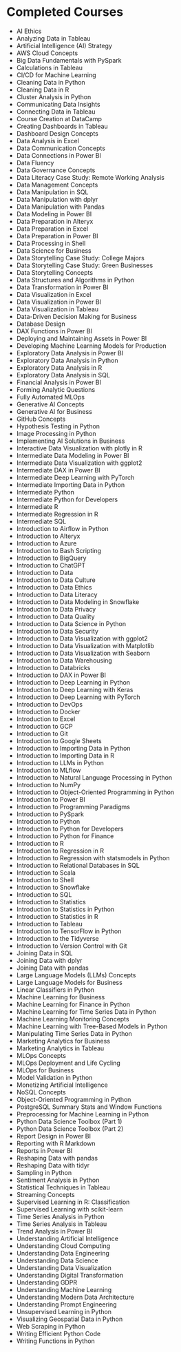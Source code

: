 
# Completed Courses

- AI Ethics
- Analyzing Data in Tableau
- Artificial Intelligence (AI) Strategy
- AWS Cloud Concepts
- Big Data Fundamentals with PySpark
- Calculations in Tableau
- CI/CD for Machine Learning
- Cleaning Data in Python
- Cleaning Data in R
- Cluster Analysis in Python
- Communicating Data Insights
- Connecting Data in Tableau
- Course Creation at DataCamp
- Creating Dashboards in Tableau
- Dashboard Design Concepts
- Data Analysis in Excel
- Data Communication Concepts
- Data Connections in Power BI
- Data Fluency
- Data Governance Concepts
- Data Literacy Case Study: Remote Working Analysis
- Data Management Concepts
- Data Manipulation in SQL
- Data Manipulation with dplyr
- Data Manipulation with Pandas
- Data Modeling in Power BI
- Data Preparation in Alteryx
- Data Preparation in Excel
- Data Preparation in Power BI
- Data Processing in Shell
- Data Science for Business
- Data Storytelling Case Study: College Majors
- Data Storytelling Case Study: Green Businesses
- Data Storytelling Concepts
- Data Structures and Algorithms in Python
- Data Transformation in Power BI
- Data Visualization in Excel
- Data Visualization in Power BI
- Data Visualization in Tableau
- Data-Driven Decision Making for Business
- Database Design
- DAX Functions in Power BI
- Deploying and Maintaining Assets in Power BI
- Developing Machine Learning Models for Production
- Exploratory Data Analysis in Power BI
- Exploratory Data Analysis in Python
- Exploratory Data Analysis in R
- Exploratory Data Analysis in SQL
- Financial Analysis in Power BI
- Forming Analytic Questions
- Fully Automated MLOps
- Generative AI Concepts
- Generative AI for Business
- GitHub Concepts
- Hypothesis Testing in Python
- Image Processing in Python
- Implementing AI Solutions in Business
- Interactive Data Visualization with plotly in R
- Intermediate Data Modeling in Power BI
- Intermediate Data Visualization with ggplot2
- Intermediate DAX in Power BI
- Intermediate Deep Learning with PyTorch
- Intermediate Importing Data in Python
- Intermediate Python
- Intermediate Python for Developers
- Intermediate R
- Intermediate Regression in R
- Intermediate SQL
- Introduction to Airflow in Python
- Introduction to Alteryx
- Introduction to Azure
- Introduction to Bash Scripting
- Introduction to BigQuery
- Introduction to ChatGPT
- Introduction to Data
- Introduction to Data Culture
- Introduction to Data Ethics
- Introduction to Data Literacy
- Introduction to Data Modeling in Snowflake
- Introduction to Data Privacy
- Introduction to Data Quality
- Introduction to Data Science in Python
- Introduction to Data Security
- Introduction to Data Visualization with ggplot2
- Introduction to Data Visualization with Matplotlib
- Introduction to Data Visualization with Seaborn
- Introduction to Data Warehousing
- Introduction to Databricks
- Introduction to DAX in Power BI
- Introduction to Deep Learning in Python
- Introduction to Deep Learning with Keras
- Introduction to Deep Learning with PyTorch
- Introduction to DevOps
- Introduction to Docker
- Introduction to Excel
- Introduction to GCP
- Introduction to Git
- Introduction to Google Sheets
- Introduction to Importing Data in Python
- Introduction to Importing Data in R
- Introduction to LLMs in Python
- Introduction to MLflow
- Introduction to Natural Language Processing in Python
- Introduction to NumPy
- Introduction to Object-Oriented Programming in Python
- Introduction to Power BI
- Introduction to Programming Paradigms
- Introduction to PySpark
- Introduction to Python
- Introduction to Python for Developers
- Introduction to Python for Finance
- Introduction to R
- Introduction to Regression in R
- Introduction to Regression with statsmodels in Python
- Introduction to Relational Databases in SQL
- Introduction to Scala
- Introduction to Shell
- Introduction to Snowflake
- Introduction to SQL
- Introduction to Statistics
- Introduction to Statistics in Python
- Introduction to Statistics in R
- Introduction to Tableau
- Introduction to TensorFlow in Python
- Introduction to the Tidyverse
- Introduction to Version Control with Git
- Joining Data in SQL
- Joining Data with dplyr
- Joining Data with pandas
- Large Language Models (LLMs) Concepts
- Large Language Models for Business
- Linear Classifiers in Python
- Machine Learning for Business
- Machine Learning for Finance in Python
- Machine Learning for Time Series Data in Python
- Machine Learning Monitoring Concepts
- Machine Learning with Tree-Based Models in Python
- Manipulating Time Series Data in Python
- Marketing Analytics for Business
- Marketing Analytics in Tableau
- MLOps Concepts
- MLOps Deployment and Life Cycling
- MLOps for Business
- Model Validation in Python
- Monetizing Artificial Intelligence
- NoSQL Concepts
- Object-Oriented Programming in Python
- PostgreSQL Summary Stats and Window Functions
- Preprocessing for Machine Learning in Python
- Python Data Science Toolbox (Part 1)
- Python Data Science Toolbox (Part 2)
- Report Design in Power BI
- Reporting with R Markdown
- Reports in Power BI
- Reshaping Data with pandas
- Reshaping Data with tidyr
- Sampling in Python
- Sentiment Analysis in Python
- Statistical Techniques in Tableau
- Streaming Concepts
- Supervised Learning in R: Classification
- Supervised Learning with scikit-learn
- Time Series Analysis in Python
- Time Series Analysis in Tableau
- Trend Analysis in Power BI
- Understanding Artificial Intelligence
- Understanding Cloud Computing
- Understanding Data Engineering
- Understanding Data Science
- Understanding Data Visualization
- Understanding Digital Transformation
- Understanding GDPR
- Understanding Machine Learning
- Understanding Modern Data Architecture
- Understanding Prompt Engineering
- Unsupervised Learning in Python
- Visualizing Geospatial Data in Python
- Web Scraping in Python
- Writing Efficient Python Code
- Writing Functions in Python
